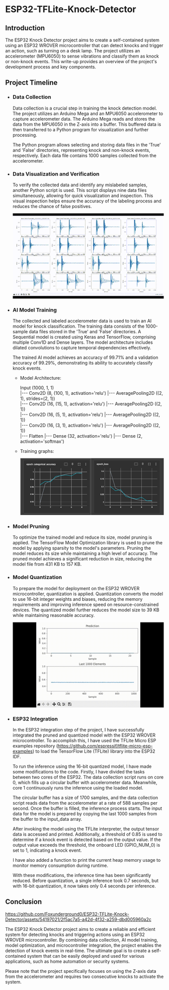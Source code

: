 # ESP32-TFLite-Knock-Detector

## Introduction

The ESP32 Knock Detector project aims to create a self-contained system using an ESP32 WROVER microcontroller that can detect knocks and trigger an action, such as turning on a desk lamp. The project utilizes an accelerometer (MPU6050) to sense vibrations and classify them as knock or non-knock events. This write-up provides an overview of the project's development process and key components.

## Project Timeline

-   ### Data Collection

    Data collection is a crucial step in training the knock detection model. The project utilizes an Arduino Mega and an MPU6050 accelerometer to capture accelerometer data. The Arduino Mega reads and stores the data from the MPU6050 in the Z-axis into a buffer. This buffered data is then transferred to a Python program for visualization and further processing.

    The Python program allows selecting and storing data files in the 'True' and 'False' directories, representing knock and non-knock events, respectively. Each data file contains 1000 samples collected from the accelerometer.

-   ### Data Visualization and Verification

    To verify the collected data and identify any mislabeled samples, another Python script is used. This script displays nine data files simultaneously, allowing for quick visualization and inspection. This visual inspection helps ensure the accuracy of the labeling process and reduces the chance of false positives.

    ![Visualiser](Immages/Visualiser.gif)

-   ### AI Model Training

    The collected and labeled accelerometer data is used to train an AI model for knock classification. The training data consists of the 1000-sample data files stored in the 'True' and 'False' directories. A Sequential model is created using Keras and TensorFlow, comprising multiple Conv1D and Dense layers. The model architecture includes dilated convolutions to capture temporal dependencies effectively.

    The trained AI model achieves an accuracy of 99.71% and a validation accuracy of 99.29%, demonstrating its ability to accurately classify knock events.

    -   Model Architecture:

        Input (1000, 1, 1) <br> |--- Conv2D (8, (100, 1), activation='relu') |--- AveragePooling2D ((2, 1), strides=(2, 1)) <br> |--- Conv2D (16, (15, 1), activation='relu') |--- AveragePooling2D ((2, 1)) <br> |--- Conv2D (16, (5, 1), activation='relu') |--- AveragePooling2D ((2, 1)) <br> |--- Conv2D (16, (3, 1), activation='relu') |--- AveragePooling2D ((2, 1)) <br> |--- Flatten |--- Dense (32, activation='relu') |--- Dense (2, activation='softmax')

    -   Training graphs:

        ![Training](Immages/Training.jpg)

-   ### Model Pruning

    To optimize the trained model and reduce its size, model pruning is applied. The TensorFlow Model Optimization library is used to prune the model by applying sparsity to the model's parameters. Pruning the model reduces its size while maintaining a high level of accuracy. The pruned model achieves a significant reduction in size, reducing the model file from 431 KB to 157 KB.

-   ### Model Quantization

    To prepare the model for deployment on the ESP32 WROVER microcontroller, quantization is applied. Quantization converts the model to use 16-bit integer weights and biases, reducing the memory requirements and improving inference speed on resource-constrained devices. The quantized model further reduces the model size to 39 KB while maintaining reasonable accuracy.

    ![Prediction](Immages/Prediction.gif)

-   ### ESP32 Integration

    In the ESP32 integration step of the project, I have successfully integrated the pruned and quantized model with the ESP32 WROVER microcontroller. To accomplish this, I have used the TFLite Micro ESP examples repository (https://github.com/espressif/tflite-micro-esp-examples) to load the TensorFlow Lite (TFLite) library into the ESP32 IDF.

    To run the inference using the 16-bit quantized model, I have made some modifications to the code. Firstly, I have divided the tasks between two cores of the ESP32. The data collection script runs on core 0, which fills up a circular buffer with accelerometer data. Meanwhile, core 1 continuously runs the inference using the loaded model.

    The circular buffer has a size of 1700 samples, and the data collection script reads data from the accelerometer at a rate of 588 samples per second. Once the buffer is filled, the inference process starts. The input data for the model is prepared by copying the last 1000 samples from the buffer to the input_data array.

    After invoking the model using the TFLite interpreter, the output tensor data is accessed and printed. Additionally, a threshold of 0.85 is used to determine if a knock event is detected based on the output value. If the output value exceeds the threshold, the onboard LED (GPIO_NUM_0) is set to 1, indicating a knock event.

    I have also added a function to print the current heap memory usage to monitor memory consumption during runtime.

    With these modifications, the inference time has been significantly reduced. Before quantization, a single inference took 0.7 seconds, but with 16-bit quantization, it now takes only 0.4 seconds per inference.

## Conclusion

https://github.com/Foxunderground0/ESP32-TFLite-Knock-Detector/assets/54197021/2f5ac7a5-a42d-4f32-a259-dbd005960a2c

The ESP32 Knock Detector project aims to create a reliable and efficient system for detecting knocks and triggering actions using an ESP32 WROVER microcontroller. By combining data collection, AI model training, model optimization, and microcontroller integration, the project enables the detection of knock events in real-time. The ultimate goal is to create a self-contained system that can be easily deployed and used for various applications, such as home automation or security systems.

Please note that the project specifically focuses on using the Z-axis data from the accelerometer and requires two consecutive knocks to activate the system.
